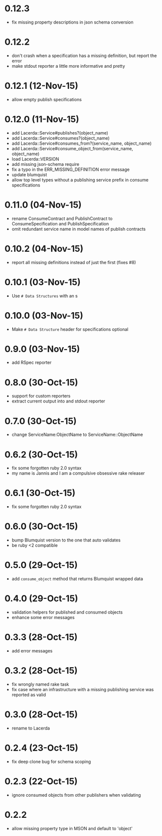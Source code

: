 # 0.12.3
- fix missing property descriptions in json schema conversion

# 0.12.2
- don't crash when a specification has a missing definition, but report the error
- make stdout reporter a little more informative and pretty

# 0.12.1 (12-Nov-15)
- allow empty publish specifications

# 0.12.0 (11-Nov-15)
- add Lacerda::Service#publishes?(object_name)
- add Lacerda::Service#consumes?(object_name)
- add Lacerda::Service#consumes_from?(service_name, object_name)
- add Lacerda::Service#consume_object_from(service_name, object_name)
- load Lacerda::VERSION
- add missing json-schema require
- fix a typo in the ERR_MISSING_DEFINITION error message
- update blumquist
- allow top level types without a publishing service prefix in consume specifications

# 0.11.0 (04-Nov-15)
- rename ConsumeContract and PublishContract to ConsumeSpecification and PublishSpecification
- omit redundant service name in model names of publish contracts

# 0.10.2 (04-Nov-15)
- report all missing definitions instead of just the first (fixes #8)

# 0.10.1 (03-Nov-15)
- Use `# Data Structures` with an s

# 0.10.0 (03-Nov-15)
- Make `# Data Structure` header for specifications optional

# 0.9.0 (03-Nov-15)
- add RSpec reporter

# 0.8.0 (30-Oct-15)
- support for custom reporters
- extract current output into and stdout reporter

# 0.7.0 (30-Oct-15)
- change ServiceName:ObjectName to ServiceName::ObjectName

# 0.6.2 (30-Oct-15)
- fix some forgotten ruby 2.0 syntax
- my name is Jannis and I am a compulsive obsessive rake releaser

# 0.6.1 (30-Oct-15)
- fix some forgotten ruby 2.0 syntax

# 0.6.0 (30-Oct-15)
- bump Blumquist version to the one that auto validates
- be ruby <2 compatible

# 0.5.0 (29-Oct-15)
- add `consume_object` method that returns Blumquist wrapped data

# 0.4.0 (29-Oct-15)
- validation helpers for published and consumed objects
- enhance some error messages

# 0.3.3 (28-Oct-15)
- add error messages

# 0.3.2 (28-Oct-15)
- fix wrongly named rake task
- fix case where an infrastructure with a missing publishing service was reported as valid

# 0.3.0 (28-Oct-15)
- rename to Lacerda

# 0.2.4 (23-Oct-15)
- fix deep clone bug for schema scoping

# 0.2.3 (22-Oct-15)
- ignore consumed objects from other publishers when validating

# 0.2.2
- allow missing property type in MSON and default to 'object'
